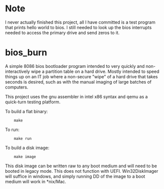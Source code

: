 # Note
I never actually finished this project, all I have committed is a test program that prints hello world to bios. I still needed to look up the bios interrupts needed to access the primary drive and send zeros to it.

# bios_burn
A simple 8086 bios bootloader program intended to very quickly and non-interactively wipe a partition table on a hard drive. Mostly intended to speed things up on an IT job where a non-secure "wipe" of a hard drive that takes seconds is desired, such as with the  manual imaging of large batches of computers.

This project uses the gnu assembler in intel x86 syntax and qemu as a quick-turn testing platform. 

To build a flat binary:  
```
    make
```
To run:
```
    make run  
```
To build a disk image:  
```
    make image  
```

This disk image can be written raw to any boot medium and will need to be booted in legacy mode. This does not function with UEFI. Win32DiskImager will suffice in windows, and simply running DD of the image to a boot medium will work in *nix/Mac.
